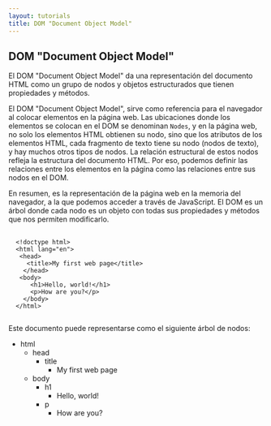 ```yaml
---
layout: tutorials
title: DOM "Document Object Model"
---
```

<h2 class="tutorials-content__sub-title">DOM "Document Object Model"</h2>

<p class="tutorials-content__text">El DOM "Document Object Model" da una representación del documento HTML como un grupo de nodos y objetos estructurados que tienen propiedades y métodos.</p>

<p class="tutorials-content__text">El DOM "Document Object Model", sirve como referencia para el navegador al colocar elementos en la página web. Las ubicaciones donde los elementos se colocan en el DOM se denominan <code class="tutorials__code">Nodes</code>, y en la página web, no solo los elementos HTML obtienen su nodo, sino que los atributos de los elementos HTML, cada fragmento de texto tiene su nodo (nodos de texto), y hay muchos otros tipos de nodos. La relación estructural de estos nodos refleja la estructura del documento HTML. Por eso, podemos definir las relaciones entre los elementos en la página como las relaciones entre sus nodos en el DOM.</p>

<p class="tutorials-content__text">En resumen, es la representación de la página web en la memoria del navegador, a la que podemos acceder a través de JavaScript. El DOM es un árbol donde cada nodo es un objeto con todas sus propiedades y métodos que nos permiten modificarlo.</p>

<pre>
  <code class="language-html">
  &#60;!doctype html&#62;
  &#60;html lang="en"&#62;
   &#60;head&#62;
     &#60;title&#62;My first web page&#60;/title&#62;
    &#60;/head&#62;
   &#60;body&#62;
      &#60;h1&#62;Hello, world!&#60;/h1&#62;
      &#60;p&#62;How are you?&#60;/p&#62;
    &#60;/body&#62;
  &#60;/html&#62;
  </code>
</pre>

<p class="tutorials-content__text">Este documento puede representarse como el siguiente árbol de nodos:</p>

<ul class="dom-tree">
  <li>
    <span>html</span>
    <ul>
      <li> <!-- start head -->
        <span>head</span>
        <ul>
          <li>
            <span>title</span>
            <ul>
              <li>
                <span>My first web page</span>
              </li>
            </ul>
          </li> <!-- end title -->
        </ul>
      </li> <!-- end head -->
      <li> <!-- start body -->
        <span>body</span>
        <ul>
          <li>
            <span>h1</span>
            <ul>
              <li>
                <span>Hello, world!</span>
              </li>
            </ul>
          </li> <!-- end h1 -->
          <li>
            <span>p</span>
            <ul>
              <li>
                <span>How are you?</span>
              </li>
            </ul>
          </li> <!-- end p -->
        </ul>
      </li> <!-- end body -->
    </ul> 
  </li> <!-- end html -->
</ul>
